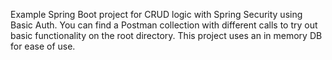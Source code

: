 Example Spring Boot project for CRUD logic with Spring Security using Basic Auth. You can find a Postman collection with different calls to try out basic functionality on the root directory. This project uses an in memory DB for ease of use.
